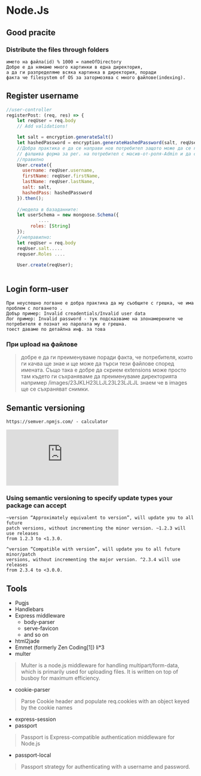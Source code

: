 # Node.Js

## Good pracite

### Distribute the files through folders
```
името на файла(id) % 1000 = nameOfDirectory
Добре е да нямаме много картинки в една директория,
а да ги разпределяме всяка картинка в директория, поради 
факта че filesystem of OS за затормозява с много файлове(indexing).
```

## Register username
```js
//user-controller
registerPost: (req, res) => {
    let reqUser = req.body
    // Add validations!

    let salt = encryption.generateSalt()
    let hashedPassword = encryption.generateHashedPassword(salt, reqUser.password)
	//Добра практика е да се направи нов потребител защото може да се генерира 
	// фалшива форма за рег. на потребител с масив-от-роля-Admin и да се регне в db
	//правилно
    User.create({
      username: reqUser.username,
      firstName: reqUser.firstName,
      lastName: reqUser.lastName,
      salt: salt,
      hashedPass: hashedPassword
    }).then();
	
	//модела в базаданните:
	let userSchema = new mongoose.Schema({
			....
		 roles: [String] 
	});
	//неправилно:
	let reqUser = req.body
	reqUser.salt.....
	requser.Roles ....
	
	User.create(reqUser);
	
```

## Login form-user
```
При неуспешно логване е добра практика да му съобщите с грешка, че има проблем с логването .
Добър пример: Invalid creadentials/Invalid user data
Лог пример: Invalid password - тук подсказваме на злонамерените че потребителя е познат но паролата му е грешна.
тоест даваме по детайлна инф. за това
```


### При upload на файлове
> добре е да ги преименуваме поради факта, че потребителя, които ги качва ще знае и 
> ще може да търси тези файлове според имената. Също така е добре да скрием extensions
> може просто там където ги съхраняваме да преименуваме директорията например
> /images/23JKLH23LLJL23L23LJLJL знаем че в images ще се съхраняват снимки.

## Semantic versioning 
```
https://semver.npmjs.com/ - calculator
```
![versioning](https://fv9-1.failiem.lv/thumb_show.php?i=qxb82qj43&view)
### Using semantic versioning to specify update types your package can accept
```
~version “Approximately equivalent to version”, will update you to all future 
patch versions, without incrementing the minor version. ~1.2.3 will use releases 
from 1.2.3 to <1.3.0.

^version “Compatible with version”, will update you to all future minor/patch 
versions, without incrementing the major version. ^2.3.4 will use releases 
from 2.3.4 to <3.0.0.
```

## Tools
* Pugjs
* Handlebars
* Express middleware
	- body-parser
	- serve-favicon
	- and so on
* html2jade
* Emmet (formerly Zen Coding[1]) li*3
* multer
> Multer is a node.js middleware for handling multipart/form-data, which is primarily used for uploading files. 
> It is written on top of busboy for maximum efficiency.
* cookie-parser
> Parse Cookie header and populate req.cookies with an object keyed by the cookie names
* express-session
* passport
> Passport is Express-compatible authentication middleware for Node.js
* passport-local
> Passport strategy for authenticating with a username and password.


